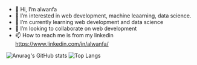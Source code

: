 - 👋 Hi, I’m alwanfa
- 👀 I’m interested in web development, machine leaarning, data science.
- 🌱 I’m currently learning web development and data science
- 💞️ I’m looking to collaborate on web development
- 📫 How to reach me is from my linkedin https://www.linkedin.com/in/alwanfa/

![Anurag's GitHub stats](https://github-readme-stats.vercel.app/api?username=alwanfa)
![Top Langs](https://github-readme-stats.vercel.app/api/top-langs/?username=anuraghazra&layout=compact)

<!---
alwanfa/alwanfa is a ✨ special ✨ repository because its `README.md` (this file) appears on your GitHub profile.
You can click the Preview link to take a look at your changes.
--->
